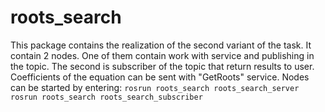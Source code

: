 # roots_search
This package contains the realization of the second variant of the task. It contain 2 nodes. One of them contain work with service and publishing in the topic. The second is subscriber of the topic that return results to user. 
Coefficients of the equation can be sent with "GetRoots" service.
Nodes can be started by entering:
`rosrun roots_search roots_search_server`
`rosrun roots_search roots_search_subscriber`